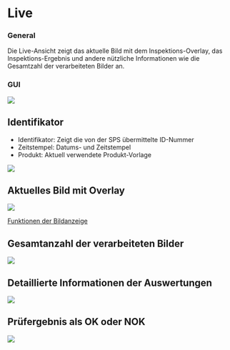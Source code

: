 # Live

### General

Die Live-Ansicht zeigt das aktuelle Bild mit dem Inspektions-Overlay, das Inspektions-Ergebnis und andere nützliche Informationen wie die Gesamtzahl der verarbeiteten Bilder an.

### GUI

![](./img/Live_GUI.png)

## Identifikator

+ Identifikator: Zeigt die von der SPS übermittelte ID-Nummer
+ Zeitstempel: Datums- und Zeitstempel
+ Produkt: Aktuell verwendete Produkt-Vorlage

![](./img/Live_Snippet_Identificator.png)

## Aktuelles Bild mit Overlay

![](./img/Live_Snippet_LiveView.png)

[Funktionen der Bildanzeige](../functions/viewfunction.md)

## Gesamtanzahl der verarbeiteten Bilder

![](./img/Live_Snippet_PruefergebnisSumme.png)

## Detaillierte Informationen der Auswertungen

![](./img/Live_Snippet_PruefergebnisDetails.png)

## Prüfergebnis als OK oder NOK

![](./img/Live_Snippet_Pruefergebnis.png)
